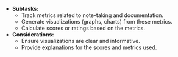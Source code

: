 - **Subtasks:**
    - Track metrics related to note-taking and documentation.
    - Generate visualizations (graphs, charts) from these metrics.
    - Calculate scores or ratings based on the metrics.
- **Considerations:**
    - Ensure visualizations are clear and informative.
    - Provide explanations for the scores and metrics used.